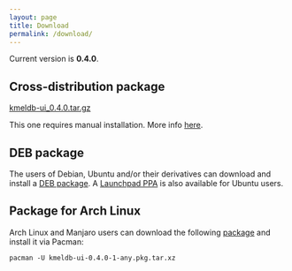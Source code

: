 ```yaml
---
layout: page
title: Download
permalink: /download/
---
```

Current version is **0.4.0**.

## Cross-distribution package

[kmeldb-ui_0.4.0.tar.gz](https://github.com/vsvyatski/kmeldb-ui/releases/download/v0.4.0/kmeldb-ui_0.4.0.tar.gz)

This one requires manual installation. More info [here](../index.md#manual-installation).

## DEB package

The users of Debian, Ubuntu and/or their derivatives can download and install a [DEB package](https://github.com/vsvyatski/kmeldb-ui/releases/download/v0.4.0/kmeldb-ui_0.4.0_all.deb). A [Launchpad PPA](https://launchpad.net/~vsvyatski/+archive/ubuntu/kmeldb-ui) is also available for Ubuntu users.

## Package for Arch Linux

Arch Linux and Manjaro users can download the following [package](https://github.com/vsvyatski/kmeldb-ui/releases/download/v0.4.0/kmeldb-ui-0.4.0-1-any.pkg.tar.xz) and install it via Pacman:

```console
pacman -U kmeldb-ui-0.4.0-1-any.pkg.tar.xz
```
